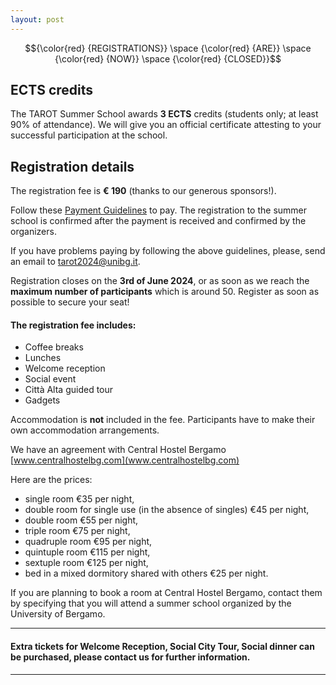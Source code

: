 ```yaml
---
layout: post
---
```




$${\color{red} {REGISTRATIONS}} \space {\color{red} {ARE}} \space {\color{red} {NOW}} \space {\color{red} {CLOSED}}$$

## ECTS credits

The TAROT Summer School awards **3 ECTS** credits (students only; at least 90% of attendance). 
We will give you an official certificate attesting to your successful participation at the school.

<!--## Registration Form
Please, fill in this [registration form](https://forms.gle/Ds8ssGcucLXNw8iS6). Then follow the payment guidelines below to pay.-->



## Registration details

The registration fee is **€ 190** (thanks to our generous sponsors!).

Follow these [Payment Guidelines](https://drive.google.com/file/d/1DLLXkG_MRtn7RwMuEQQ8c7cLECVhvSWl/view?usp=sharing) to pay. The registration to the summer school is confirmed after the payment is received and confirmed by the organizers.

If you have problems paying by following the above guidelines, please, send an email to tarot2024@unibg.it.

Registration closes on the **3rd of June 2024**, or as soon as we reach the **maximum number of participants** which is around 50.
Register as soon as possible to secure your seat!

#### The registration fee includes:
- Coffee breaks
- Lunches
- Welcome reception
- Social event
- Città Alta guided tour
- Gadgets
  
Accommodation is **not** included in the fee. 
Participants have to make their own accommodation arrangements.

We have an agreement with Central Hostel Bergamo [www.centralhostelbg.com](www.centralhostelbg.com)

Here are the prices:
- single room €35 per night,
- double room for single use (in the absence of singles) €45 per night,
- double room €55 per night,
- triple room €75 per night,
- quadruple room €95 per night,
- quintuple room €115 per night,
- sextuple room €125 per night,
- bed in a mixed dormitory shared with others €25 per night.

If you are planning to book a room at Central Hostel Bergamo, contact them by specifying that you will attend a summer school organized by the University of Bergamo.

***
#### Extra tickets for Welcome Reception, Social City Tour, Social dinner can be purchased, please contact us for further information.
***



